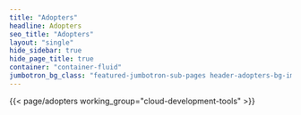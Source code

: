 ```yaml
---
title: "Adopters"
headline: Adopters
seo_title: "Adopters"
layout: "single"
hide_sidebar: true
hide_page_title: true
container: "container-fluid"
jumbotron_bg_class: "featured-jumbotron-sub-pages header-adopters-bg-img"
---
```


{{< page/adopters working_group="cloud-development-tools" >}}
